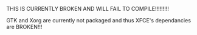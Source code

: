 THIS IS CURRENTLY BROKEN AND WILL FAIL TO COMPILE!!!!!!!!!

GTK and Xorg are currently not packaged and thus XFCE's dependancies are BROKEN!!!
